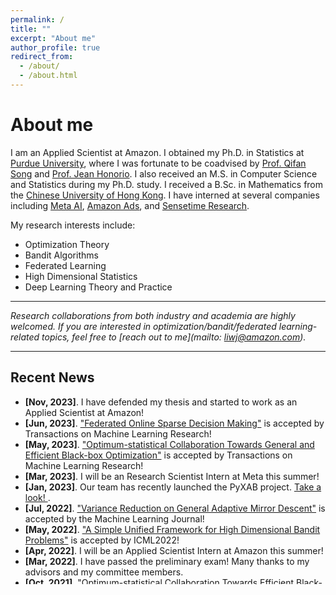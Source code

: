 ```yaml
---
permalink: /
title: ""
excerpt: "About me"
author_profile: true
redirect_from: 
  - /about/
  - /about.html
---
```

# <i class="fa fa-cog fa-fw"></i> About me #
I am an Applied Scientist at Amazon. I obtained my Ph.D. in Statistics at [Purdue University](https://www.purdue.edu/), where I was fortunate to be coadvised by [Prof. Qifan Song](https://www.stat.purdue.edu/~qfsong/) and [Prof. Jean Honorio](https://www.cs.purdue.edu/homes/jhonorio/). 
I also received an M.S. in Computer Science and Statistics during my Ph.D. study. 
I received a B.Sc. in Mathematics from the [Chinese University of Hong Kong](http://www.cuhk.edu.hk/english/index.html).
I have interned at several companies including [Meta AI](https://ai.facebook.com), [Amazon Ads](https://advertising.amazon.com/), and [Sensetime Research](https://www.sensetime.com/en).

My research interests include:

* Optimization Theory
* Bandit Algorithms
* Federated Learning
* High Dimensional Statistics
* Deep Learning Theory and Practice

---
_Research collaborations from both industry and academia are highly welcomed. If you are interested in optimization/bandit/federated learning-related topics, feel free to [reach out to me](mailto: liwj@amazon.com)._

---

## <i class="fa fa-fw fa-rss "></i> Recent News ##

<ul style="width: auto; height: 300px; overflow: auto">
  <li> <b>[Nov, 2023]</b>. I have defended my thesis and started to work as an Applied Scientist at Amazon! </li>

  <li> <b>[Jun, 2023]</b>. <a href="https://williamlwj.github.io/About//publications/Fed-LASSO">"Federated Online Sparse Decision Making"</a> is accepted by Transactions on Machine Learning Research! </li>

  <li> <b>[May, 2023]</b>. <a href="https://williamlwj.github.io/About//publications/VHCT">"Optimum-statistical Collaboration Towards General and Efficient Black-box Optimization"</a> is accepted by Transactions on Machine Learning Research! </li>

  <li> <b>[Mar, 2023]</b>. I will be an Research Scientist Intern at Meta this summer! </li>

  <li> <b>[Jan, 2023]</b>. Our team has recently launched the PyXAB project. <a href="https://github.com/WilliamLwj/PyXAB">Take a look! </a>. </li>

  <li> <b>[Jul, 2022]</b>. <a href="https://williamlwj.github.io/About//publications/SVRGMD">"Variance Reduction on General Adaptive Mirror Descent"</a> is accepted by the Machine Learning Journal!</li>

  <li> <b>[May, 2022]</b>.  <a href="https://williamlwj.github.io/About//publications/Bandit_framework">"A Simple Unified Framework for High Dimensional Bandit Problems"</a> is accepted by ICML2022!</li>

  <li> <b>[Apr, 2022]</b>. I will be an Applied Scientist Intern at Amazon this summer! </li>

  <li> <b>[Mar, 2022]</b>. I have passed the preliminary exam! Many thanks to my advisors and my committee members. </li>

  <li> <b>[Oct, 2021]</b>. <a href="https://williamlwj.github.io/About//publications/VHCT">"Optimum-statistical Collaboration Towards Efficient Black-box Optimization"</a> is accepted by the NeurIPS2021 OPT Workshop!</li>
  
  <li> <b>[Oct, 2020]</b>. <a href="https://williamlwj.github.io/About//publications/SVRGMD">"Variance Reduction on Adaptive Mirror Descent"</a> is accepted by the NeurIPS2020 OPT Workshop with <b>Spotlight</b> presentation!</li>
  
  <li> <b>[Aug, 2020]</b>. I have passed the qualifying exams!</li>
  
</ul>



<script type='text/javascript' id='clustrmaps' src='//cdn.clustrmaps.com/map_v2.js?cl=1c679e&w=a&t=n&d=rvMTQFEORcQs4AVWtIVoK6ghclOws8CSKxqlBN5Map8&co=ffffff'></script>
